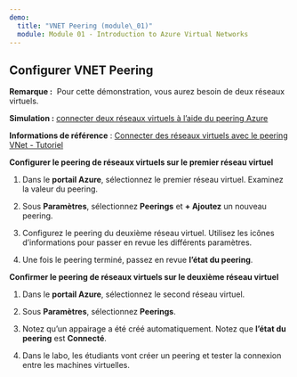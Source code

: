 ```yaml
---
demo:
  title: "VNET Peering (module\_01)"
  module: Module 01 - Introduction to Azure Virtual Networks
---
```

## Configurer VNET Peering

**Remarque :**  Pour cette démonstration, vous aurez besoin de deux réseaux virtuels.

**Simulation :** [connecter deux réseaux virtuels à l’aide du peering Azure](https://mslabs.cloudguides.com/guides/AZ-700%20Lab%20Simulation%20-%20Connect%20two%20Azure%20virtual%20networks%20using%20global%20virtual%20network%20peering)

**Informations de référence** : [Connecter des réseaux virtuels avec le peering VNet - Tutoriel](https://docs.microsoft.com/azure/virtual-network/tutorial-connect-virtual-networks-portal)

**Configurer le peering de réseaux virtuels sur le premier réseau virtuel**

1. Dans le **portail Azure**, sélectionnez le premier réseau virtuel. Examinez la valeur du peering. 

1. Sous **Paramètres**, sélectionnez **Peerings** et **+ Ajoutez** un nouveau peering.

1. Configurez le peering du deuxième réseau virtuel. Utilisez les icônes d’informations pour passer en revue les différents paramètres. 

1. Une fois le peering terminé, passez en revue **l’état du peering**. 

**Confirmer le peering de réseaux virtuels sur le deuxième réseau virtuel**

1. Dans le **portail Azure**, sélectionnez le second réseau virtuel.

1. Sous **Paramètres**, sélectionnez **Peerings**.

1. Notez qu’un appairage a été créé automatiquement. Notez que **l’état du peering** est **Connecté**.

1. Dans le labo, les étudiants vont créer un peering et tester la connexion entre les machines virtuelles. 
